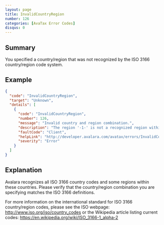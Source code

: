 ```yaml
---
layout: page
title: InvalidCountryRegion
number: 126
categories: [AvaTax Error Codes]
disqus: 0
---
```


## Summary

You specified a country/region that was not recognized by the ISO 3166 country/region code system.

## Example

```json
{
  "code": "InvalidCountryRegion",
  "target": "Unknown",
  "details": [
    {
      "code": "InvalidCountryRegion",
      "number": 126,
      "message": "Invalid country and region combination.",
      "description": "The region '-1-' is not a recognized region within country '-0-'.",
      "faultCode": "Client",
      "helpLink": "http://developer.avalara.com/avatax/errors/InvalidCountryRegion",
      "severity": "Error"
    }
  ]
}
```

## Explanation

Avalara recognizes all ISO 3166 country codes and some regions within these countries.  Please verify that the country/region combination you are specifying matches the ISO 3166 definitions.

For more information on the international standard for ISO 3166 country/region codes, please see the ISO webpage: <a href="http://www.iso.org/iso/country_codes">http://www.iso.org/iso/country_codes</a> or the Wikipedia article listing current codes: <a href="https://en.wikipedia.org/wiki/ISO_3166-1_alpha-2">https://en.wikipedia.org/wiki/ISO_3166-1_alpha-2</a>
